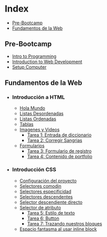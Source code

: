 <h1> Index </h1>

- [Pre-Bootcamp](#pre-bootcamp)
- [Fundamentos de la Web](#fundamentos-de-la-web)

## Pre-Bootcamp

- [Intro to Programming](/Pre-Bootcamp/Intro%20to%20Programming/)
- [Introduction to Web Development](/Pre-Bootcamp/Introduction%20to%20Web%20Development/)
- [Setup Computer](/Pre-Bootcamp/SetupComputer/)

## Fundamentos de la Web

- ### Introducción a HTML
  - [Hola Mundo](/Fundamentos-de-la-Web/HTML/Introduccion_a_HTML/hola_mundo.html)
  - [Listas Desordenadas](/Fundamentos-de-la-Web/HTML/Listas_y_Tablas/listasDesordenadas.html)
  - [Listas Ordenadas](/Fundamentos-de-la-Web/HTML/Listas_y_Tablas/listasOrdenadas.html)
  - [Tablas](/Fundamentos-de-la-Web/HTML/Listas_y_Tablas/tablas.html)
  - [Imagenes y Videos](/Fundamentos-de-la-Web/HTML/Imagenes_y_Videos/imagenes.html)
    - [Tarea 1: Entrada de diccionario](/Fundamentos-de-la-Web/HTML/dictionary_entry/index.html)
    - [Tarea 2: Corregir Sangrias](/Fundamentos-de-la-Web/HTML/corregir_sangrias/index.html)
  - [Formularios](/Fundamentos-de-la-Web/HTML/Formularios/formulario.html)
    - [Tarea 3: Formulario de registro](/Fundamentos-de-la-Web/HTML/Formularios/formularioDeRegistro.html)
    - [Tarea 4: Contenido de portfolio](/Fundamentos-de-la-Web/HTML/portfolio_personal/portfolio.html)

- ### Introducción CSS
  
  - [Configuración del proyecto](/Fundamentos-de-la-Web/CSS/configurarProyecto/index.html)
  - [Selectores comodin](/Fundamentos-de-la-Web/CSS/selectoresAvanzados/selectorComodin/index.html)
  - [Selectores especificidad](/Fundamentos-de-la-Web/CSS/selectoresAvanzados/selectorEspecifidad/index.html)
  - [Selectores descendentes](/Fundamentos-de-la-Web/CSS/selectoresAvanzados/selectorDescendente/index.html)
  - [Selector descendiente directo](/Fundamentos-de-la-Web/CSS/selectoresAvanzados/selectorDescendienteDirecto/index.html)
  - [Selector de atributo](/Fundamentos-de-la-Web/CSS/selectoresAvanzados/selectorDeAtributo/index.html)
    - [Tarea 5: Estilo de texto](/Fundamentos-de-la-Web/CSS/estiloDeTexto/index.html)
    - [Tarea 6: Button](/Fundamentos-de-la-Web/CSS/boxModel/buttonStyling/index.html)
    - [Tarea 7: Trazando nuestros bloques](/Fundamentos-de-la-Web/CSS/boxModel/trazandoNuestrosBloques/index.html)
  - [Espacio fantasma al usar inline block](/Fundamentos-de-la-Web/CSS/displayProperty/laVentanaFlex/index.html)